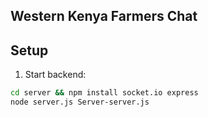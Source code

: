 ## Western Kenya Farmers Chat

## Setup
1. Start backend:
```bash
cd server && npm install socket.io express
node server.js Server-server.js
